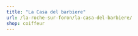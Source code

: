 ```yaml
---
title: "La Casa del barbiere"
url: /la-roche-sur-foron/la-casa-del-barbiere/
shop: coiffeur
---
```


